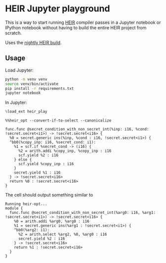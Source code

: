 # HEIR Jupyter playground

This is a way to start running [HEIR](https://heir.dev) compiler passes
in a Jupyter notebook or IPython notebook without
having to build the entire HEIR project from scratch.

Uses the [nightly HEIR build](https://github.com/google/heir/releases/tag/nightly).

## Usage

Load Jupyter:

```bash
python -m venv venv
source venv/bin/activate
pip install -r requirements.txt
jupyter notebook
```

In Jupyter:

```python
%load_ext heir_play
```

```mlir
%%heir_opt --convert-if-to-select --canonicalize

func.func @secret_condition_with_non_secret_int(%inp: i16, %cond: !secret.secret<i1>) -> !secret.secret<i16> {
  %0 = secret.generic ins(%inp, %cond : i16, !secret.secret<i1>) {
  ^bb0(%copy_inp: i16, %secret_cond: i1):
    %1 = scf.if %secret_cond -> (i16) {
      %2 = arith.addi %copy_inp, %copy_inp : i16
      scf.yield %2 : i16
    } else {
      scf.yield %copy_inp : i16
    }
    secret.yield %1 : i16
  } -> !secret.secret<i16>
  return %0 : !secret.secret<i16>
}
```

The cell should output something similar to

```mlir
Running heir-opt...
module {
  func.func @secret_condition_with_non_secret_int(%arg0: i16, %arg1: !secret.secret<i1>) -> !secret.secret<i16> {
    %0 = arith.addi %arg0, %arg0 : i16
    %1 = secret.generic ins(%arg1 : !secret.secret<i1>) {
    ^bb0(%arg2: i1):
      %2 = arith.select %arg2, %0, %arg0 : i16
      secret.yield %2 : i16
    } -> !secret.secret<i16>
    return %1 : !secret.secret<i16>
  }
}
```
